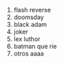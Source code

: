 1. flash reverse
2. doomsday
3. black adam
4. joker
5. lex luthor
6. batman que rie
7. otros
   aaaa
